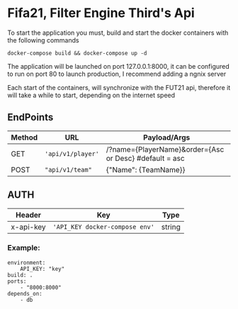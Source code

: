 # Fifa21, Filter Engine Third's Api

To start the application you must, build and start the docker containers with the following commands

```
docker-compose build && docker-compose up -d
```

The application will be launched on port 127.0.0.1:8000, it can be configured to run on port 80 to launch production, I recommend adding a ngnix server 

Each start of the containers, will synchronize with the FUT21 api, therefore it will take a while to start, depending on the internet speed



## EndPoints


|       Method         |URL                          |Payload/Args                         |
|----------------|-------------------------------|-----------------------------|
|GET				|`'api/v1/player'`            |/?name={PlayerName}&order={Asc or Desc} #default = asc            |
|POST          |`"api/v1/team"`          	  |{"Name": {TeamName}} |


## AUTH

|       Header         |Key| Type|
|----------------|-------------------------------|-----------------------------|
|x-api-key				|`'API_KEY docker-compose env'`            |string

### Example:
```
environment:
	API_KEY: "key"
build: .
ports:
	- "8000:8000"
depends_on:
	- db
```
